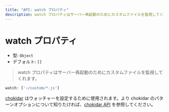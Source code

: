 ```yaml
---
title: "API: watch プロパティ"
description: watch プロパティはサーバー再起動のためにカスタムファイルを監視してくれます。
---
```


# watch プロパティ

- 型: `Object`
- デフォルト: `[]`

> watch プロパティはサーバー再起動のためにカスタムファイルを監視してくれます。

```js
watch: ['~/custom/*.js']
```

[chokidar](https://github.com/paulmillr/chokidar) はウォッチャーを設定するために使用されます。より chokidar のパターンオプションについて知りたければ、[chokidar API](https://github.com/paulmillr/chokidar#api) を参照してください。
